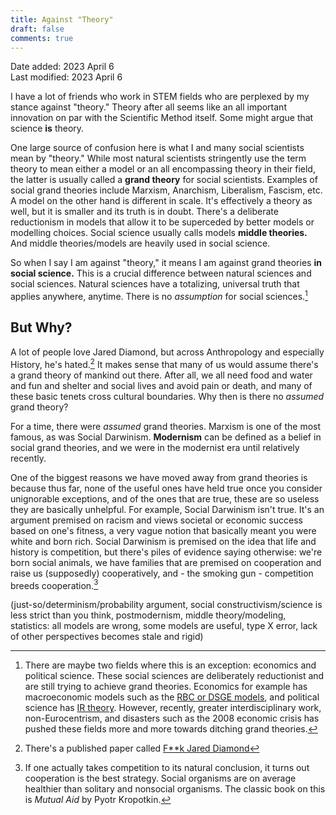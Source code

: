 ```yaml
---
title: Against "Theory"
draft: false
comments: true
---
```

Date added: 2023 April 6  
Last modified: 2023 April 6

I have a lot of friends who work in STEM fields who are perplexed by my stance against "theory."
Theory after all seems like an all important innovation on par with the Scientific Method itself. 
Some might argue that science **is** theory.

One large source of confusion here is what I and many social scientists mean by "theory."
While most natural scientists stringently use the term theory to mean either a model or an all encompassing theory in their field, the latter is usually called a **grand theory** for social scientists. Examples of social grand theories include Marxism, Anarchism, Liberalism, Fascism, etc.
A model on the other hand is different in scale. It's effectively a theory as well, but it is smaller and its truth is in doubt. There's a deliberate reductionism in models that allow it to be superceded by better models or modelling choices. Social science usually calls models **middle theories.** And middle theories/models are heavily used in social science. 

So when I say I am against "theory," it means I am against grand theories **in social science.** This is a crucial difference between natural sciences and social sciences. Natural sciences have a totalizing, universal truth that applies anywhere, anytime. There is no *assumption* for social sciences.[^1]

## But Why?
A lot of people love Jared Diamond, but across Anthropology and especially History, he's hated.[^2]
It makes sense that many of us would assume there's a grand theory of mankind out there. After all, we all need food and water and fun and shelter and social lives and avoid pain or death, and many of these basic tenets cross cultural boundaries. Why then is there no *assumed* grand theory?

For a time, there were *assumed* grand theories. Marxism is one of the most famous, as was Social Darwinism. **Modernism** can be defined as a belief in social grand theories, and we were in the modernist era until relatively recently. 

One of the biggest reasons we have moved away from grand theories is because thus far, none of the useful ones have held true once you consider unignorable exceptions, and of the ones that are true, these are so useless they are basically unhelpful. For example, Social Darwinism isn't true. It's an argument premised on racism and views societal or economic success based on one's fitness, a very vague notion that basically meant you were white and born rich. Social Darwinism is premised on the idea that life and history is competition, but there's piles of evidence saying otherwise: we're born social animals, we have families that are premised on cooperation and raise us (supposedly) cooperatively, and - the smoking gun - competition breeds cooperation.[^3]

(just-so/determinism/probability argument, social constructivism/science is less strict than you think, postmodernism, middle theory/modeling, statistics: all models are wrong, some models are useful, type X error, lack of other perspectives becomes stale and rigid)

[^1]: There are maybe two fields where this is an exception: economics and political science. These social sciences are deliberately reductionist and are still trying to achieve grand theories. Economics for example has macroeconomic models such as the [RBC or DSGE models](https://en.wikipedia.org/wiki/Dynamic_stochastic_general_equilibrium), and political science has [IR theory](https://en.wikipedia.org/wiki/International_relations_theory). However, recently, greater interdisciplinary work, non-Eurocentrism, and disasters such as the 2008 economic crisis has pushed these fields more and more towards ditching grand theories.

[^2]: There's a published paper called [F**k Jared Diamond](https://www.tandfonline.com/doi/abs/10.1080/10455752.2013.846490)

[^3]: If one actually takes competition to its natural conclusion, it turns out cooperation is the best strategy. Social organisms are on average healthier than solitary and nonsocial organisms. The classic book on this is *Mutual Aid* by Pyotr Kropotkin.